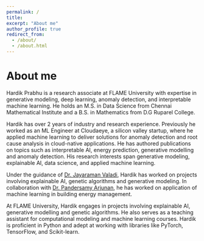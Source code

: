 ```yaml
---
permalink: /
title:
excerpt: "About me"
author_profile: true
redirect_from: 
  - /about/
  - /about.html
---
```


About me
== 

Hardik Prabhu is a research associate at FLAME University with expertise in generative modeling, deep learning, anomaly detection, and interpretable machine learning. He holds an M.S. in Data Science from Chennai Mathematical Institute and a B.S. in Mathematics from D.G Ruparel College.

Hardik has over 2 years of industry and research experience. Previously he worked as an ML Engineer at Cloudaeye, a silicon valley startup, where he applied machine learning to deliver solutions for anomaly detection and root cause analysis in cloud-native applications. He has authored publications on topics such as interpretable AI, energy prediction, generative modelling and anomaly detection. His research interests span generative modeling, explainable AI, data science, and applied machine learning.

Under the guidance of [Dr. Jayaraman Valadi](https://www.flame.edu.in/faculty/jayaraman-v-k), Hardik has worked on projects involving explainable AI, genetic algorithms and generative modeling. In collaboration with [Dr. Pandersamy Arjunan](https://www.samy101.com/), he has worked on application of machine learning in building energy management.



At FLAME University, Hardik engages in projects involving explainable AI, generative modelling and genetic algorithms. He also serves as a teaching assistant for computational modeling and machine learning courses. Hardik is proficient in Python and adept at working with libraries like PyTorch, TensorFlow, and Scikit-learn.
